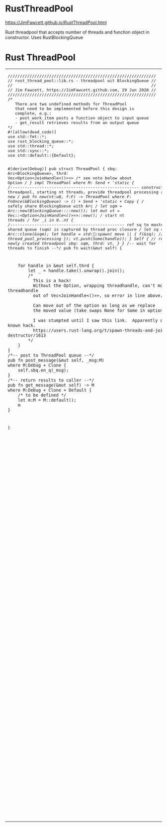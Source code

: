 # RustThreadPool

https://JimFawcett.github.io/RustThreadPool.html

Rust threadpool that accepts number of threads and function object in constructor.  Uses RustBlockingQueue

# Rust ThreadPool
  
<table>
  <tr>
    <td style="vertical-align:top;">
<pre>/////////////////////////////////////////////////////////////
// rust_thread_pool::lib.rs - threadpool wit BlockingQueue // 
//                                                         //
// Jim Fawcett, https://JimFawcett.github.com, 29 Jun 2020 //
/////////////////////////////////////////////////////////////
/*
   There are two undefined methods for ThreadPool<M>
   that need to be implemented before this design is
   complete, e.g.:
   - post_work_item posts a function object to input queue
   - get_result retrieves results from an output queue
*/
#![allow(dead_code)]
use std::fmt::*;
use rust_blocking_queue::*;
use std::thread::*;
use std::sync::*;
use std::default::{Default};

#[derive(Debug)]
pub struct ThreadPool<M> 
{
    sbq: Arc<BlockingQueue<M>>,
    thrd: Vec<Option<JoinHandle<()>>>
    /* see note below about Option */
}
impl<M> ThreadPool<M> 
where M: Send + 'static
{
    /*-----------------------------------------------------
      construct threadpool, starting nt threads,
      provide threadpool processing as f:F in new 
    */
    pub fn new<F>(nt:u8, f:F) -> ThreadPool<M> 
    where F: FnOnce(&BlockingQueue<M>) -> () + Send + 'static + Copy
    {
        /* safely share BlockingQueue with Arc */
        let sqm = Arc::new(BlockingQueue::<M>::new());
        let mut vt = Vec::<Option<JoinHandle<()>>>::new();
        /* start nt threads */
        for _i in 0..nt {
            /*----------------------------------------------- 
              ref sq to master shared queue (sqm) is captured
              by thread proc closure 
            */
            let sq = Arc::clone(&sqm);
            let handle = std::thread::spawn( move || { 
                f(&sq);  // thread_pool_processing
            });
            vt.push(Some(handle));
        }
        Self { // return newly created threadpool
            sbq: sqm,
            thrd: vt, 
        }
    }
    /*-- wait for threads to finish --*/
    pub fn wait(&mut self) {
        
        for handle in &mut self.thrd {
            let _ = handle.take().unwrap().join();
            /*
              This is a hack!
              Without the Option, wrapping threadhandle, can't move threadhandle
              out of Vec<JoinHandle<()>>, so error in line above. 
              
              Can move out of the option as long as we replace
              the moved value (take swaps None for Some in option).

              I was stumpted until I saw this link.  Apparently a well known hack.
              https://users.rust-lang.org/t/spawn-threads-and-join-in-destructor/1613
            */
        }
    }
    /*-- post to ThreadPool queue --*/
    pub fn post_message(&mut self, _msg:M) 
    where M:Debug + Clone {
        self.sbq.en_q(_msg);
    }
    /*-- return results to caller --*/
    pub fn get_message(&mut self) -> M 
    where M:Debug + Clone + Default {
        /* to be defined */
        let m:M = M::default();
        m
    }
}</pre>
    </td>
    <td>
<pre>/////////////////////////////////////////////////////////////
// rust_thread_pool::test1.rs - demo thread pool           //
//                                                         //
// Jim Fawcett, https://JimFawcett.github.io, 29 Jun 2020  //
/////////////////////////////////////////////////////////////
/*
   This is a good demonstration of the way BlockingQueue
   will be used in an application.
*/
#![allow(dead_code)]
#![allow(unused_imports)]

use std::io::*;
use std::sync::*;
use std::thread;
use std::time;
use rust_blocking_queue::{BlockingQueue};
use rust_thread_pool::{ThreadPool};

/*-- test queued string messages in pool --*/
pub fn test_message_in_pool(tp: &BlockingQueue<String>) {
    let q = String::from("quit");
    let id = thread::current().id();
    loop {
        let msg = tp.de_q();
        print!("\n  deQed {:<12} : {:?}", msg, id);
        if msg == q {
            tp.en_q(msg);
            break;
        }
        thread::yield_now();
    }
}
/*-- post message to pool --*/
pub fn post_message_to_pool() {
    let mut tp = ThreadPool::<String>::new(4, test_message_in_pool);
    let msg = String::from("message #");
    
    let _millis = time::Duration::from_millis(10);
    
    for i in 0..20 {
        let mut msg = msg.clone();
        msg.push_str(&i.to_string());
        tp.post_message(msg);
        // thread::sleep(_millis);
    }
    tp.post_message("quit".to_string());
    tp.wait();
}
/*-----------------------------------------------------------
  Define WorkItem type to execute in ThreadPool<WorkItem>
*/
#[derive(Debug, Clone)]
pub struct WorkItem {
    stop: bool,
}
impl WorkItem {
    pub fn new() -> WorkItem {
        WorkItem {
            stop: false,
        }
    }
    pub fn execute(&self) -> bool {
        let _id = thread::current().id();
        print!("\n  executing work item: {:?}", _id);
        self.stop
    }
    pub fn quit(&mut self) {
        self.stop = true;
    }
}

/*-- test queued WorkItems in pool --*/
pub fn test_workitem_in_pool(tp: &BlockingQueue<WorkItem>) {
    loop {
        let wi: WorkItem = tp.de_q();
        if wi.execute() {
            tp.en_q(wi);
            break;
        }
        thread::yield_now();
    }
    print!("\n  thread terminating");
}

/*-- post to pool --*/
pub fn post_workitem_to_pool() {

    let mut tp = ThreadPool::<WorkItem>::new(4, test_workitem_in_pool);
    let mut wkitm = WorkItem::new();
    
    let _millis = time::Duration::from_millis(10);
    
    for _i in 0..20 {
        tp.post_message(wkitm.clone());
        thread::sleep(_millis);
    }
    wkitm.quit();
    tp.post_message(wkitm);
    tp.wait();
}
/*-- simple test of BlockingQueue --*/
fn test0() {

    let share = Arc::new(BlockingQueue::<String>::new());
    let share1 = Arc::clone(&share);
    let share2 = Arc::clone(&share);

    let flush = || { let _ = std::io::stdout().flush(); };

    /*-- child thread dequeues messages --*/
    let handle = thread::spawn(move || {
        print!("\n  child thread started");
        flush();
        loop {
            let t = share1.de_q();
            print!("\n  dequeued {} on child thread", t);
            flush();
            if &t == "quit" {
                break;
            }
        }
        print!("\n  thread shutting down");
        flush();
    });

    /*-- main thread enqueues messages --*/
    for i in 0..5 {
        let msg = format!("msg #{}", i.to_string());
        print!("\n  enqueued {:?} on main thread", msg);
        flush();
        share2.en_q(msg);
    }
    /*-- shut down child thread --*/
    print!("\n  enqueued {:?} on main thread", "quit");
    flush();
    share2.en_q("quit".to_string());

    /*-- child thread must complete before exiting --*/
    print!("\n  waiting for child thread to stop");
    flush();
    let _ = handle.join();

    print!("\n  queue length = {}", share2.len());
}
/* test BlockingQueue and ThreadPool */
fn main() {

    print!("\n  Demonstrate queue shared between threads");
    print!("\n ==========================================");

    post_workitem_to_pool();
    // post_message_to_pool();
    // test0();  // test BlockingQueue

    print!("\n\n  That's all Folks!\n");
}</pre>
    </td>
  <tr>
</table>
